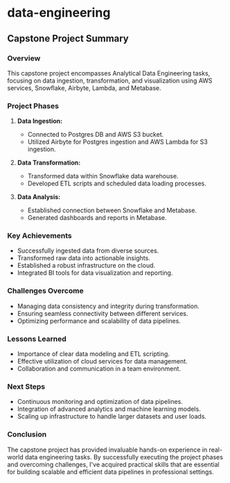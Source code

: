 # data-engineering
## Capstone Project Summary

### Overview
This capstone project encompasses Analytical Data Engineering tasks, focusing on data ingestion, transformation, and visualization using AWS services, Snowflake, Airbyte, Lambda, and Metabase.

### Project Phases
1. **Data Ingestion:**
   - Connected to Postgres DB and AWS S3 bucket.
   - Utilized Airbyte for Postgres ingestion and AWS Lambda for S3 ingestion.
   
2. **Data Transformation:**
   - Transformed data within Snowflake data warehouse.
   - Developed ETL scripts and scheduled data loading processes.
   
3. **Data Analysis:**
   - Established connection between Snowflake and Metabase.
   - Generated dashboards and reports in Metabase.

### Key Achievements
- Successfully ingested data from diverse sources.
- Transformed raw data into actionable insights.
- Established a robust infrastructure on the cloud.
- Integrated BI tools for data visualization and reporting.

### Challenges Overcome
- Managing data consistency and integrity during transformation.
- Ensuring seamless connectivity between different services.
- Optimizing performance and scalability of data pipelines.

### Lessons Learned
- Importance of clear data modeling and ETL scripting.
- Effective utilization of cloud services for data management.
- Collaboration and communication in a team environment.
  
### Next Steps
- Continuous monitoring and optimization of data pipelines.
- Integration of advanced analytics and machine learning models.
- Scaling up infrastructure to handle larger datasets and user loads.

### Conclusion
The capstone project has provided invaluable hands-on experience in real-world data engineering tasks. By successfully executing the project phases and overcoming challenges, I've acquired practical skills that are essential for building scalable and efficient data pipelines in professional settings.

